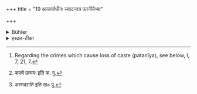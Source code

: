 +++
title = "19 आचार्याधीनः स्यादन्यत्र पतनीयेभ्यः"

+++

<details><summary>Bühler</summary>

19. He shall obey his teacher, except (when ordered to commit) crimes which cause loss of caste. [^7] 


[^7]:  Regarding the crimes which cause loss of caste (patanīya), see below, I, 7, 21, 7.
</details>

<details><summary>हरदत्त-टीका</summary>

## सूत्रम्
आचार्याधीनस्स्यादन्यत्र पतनीयेभ्यः ॥ १९ ॥  
## टिप्पनी
"आचार्याधीनो भवे"त्युपनयनान्ते यत् संशासनं तत्सिद्धैवाचार्याधीनताऽनूद्यते 'अन्यत्र पतनीयेभ्य' इति विशेषं वक्ष्यामीति।[^१]पतनीय इति करणे कृत्प्रत्ययः । [^२]अमुमरातिं ब्राह्मणमित्थं व्यापादयेत्याचार्येण चोदितोऽप्येवमादि न कुर्यादिति ॥ १९ ॥  

[^१]: करणे प्रत्ययः इति क. पु.  

[^२]: अस्मदरातिं इति ख० पु.
</details>
